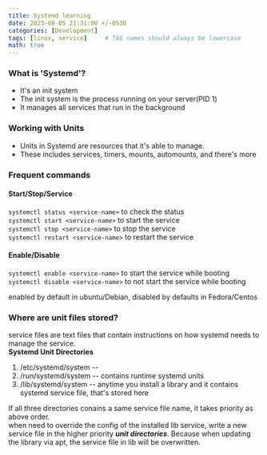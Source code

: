 ```yaml
---
title: Systemd learning
date: 2023-08-05 21:31:00 +/-0530
categories: [Development]
tags: [linux, service]     # TAG names should always be lowercase
math: true
---
```


### What is 'Systemd'?
- It's an init system
- The init system is the process running on your server(PID 1)
- It manages all services that run in the background

### Working with Units
- Units in Systemd are resources that it's able to manage.
- These includes services, timers, mounts, automounts, and there's more

### Frequent commands

#### Start/Stop/Service
`systemctl status <service-name>` to check the status  
`systemctl start <service-name>` to start the service  
`systemctl stop <service-name>` to stop the service  
`systemctl restart <service-name>` to restart the service  

#### Enable/Disable
`systemctl enable <service-name>`  to start the service while booting  
`systemctl disable <service-name>`  to not start the service while booting   

enabled by default in ubuntu/Debian, disabled by defaults in Fedora/Centos

### Where are unit files stored?
service files are text files that contain instructions on how systemd needs to manage the service.  
**Systemd Unit Directories**   
1. /etc/systemd/system  -- 
2. /run/systemd/system  -- contains runtime systemd units
3. /lib/systemd/system  -- anytime you install a library and it contains systemd service file, that's stored here

If all three directories conains a same service file name, it takes priority as above order.  
when need to override the config of the installed lib service, write a new service file in the higher priority ***unit directories***. Because when updating the library via apt, the service file in lib will be overwritten.  






